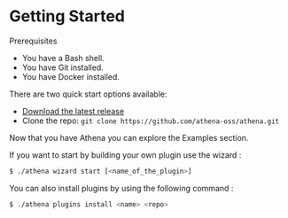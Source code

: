# Getting Started

Prerequisites
 * You have a Bash shell.
 * You have Git installed.
 * You have Docker installed.

There are two quick start options available:

* [Download the latest release](https://github.com/athena-oss/athena/releases/latest)
* Clone the repo: `git clone https://github.com/athena-oss/athena.git`

Now that you have Athena you can explore the Examples section.

If you want to start by building your own plugin use the wizard :

```bash
$ ./athena wizard start [<name_of_the_plugin>]
```

You can also install plugins by using the following command :

```bash
$ ./athena plugins install <name> <repo>
```
